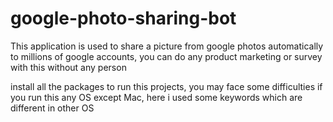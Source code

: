 # google-photo-sharing-bot
This application is used to share a picture from google photos automatically to millions of google accounts, you can do any product marketing or survey with this without any person  

install all the packages to run this projects, you may face some difficulties if you run this any OS except Mac, here i used some keywords which are different in other OS
